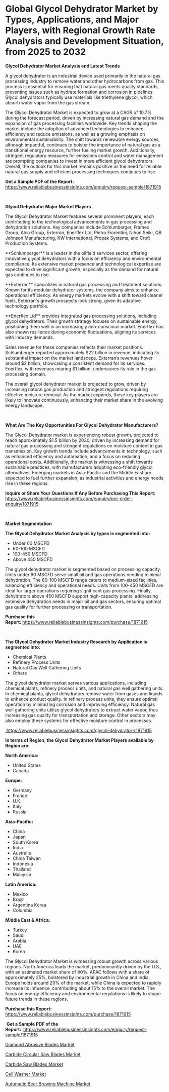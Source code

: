 <p><h1>Global Glycol Dehydrator Market by Types, Applications, and Major Players, with Regional Growth Rate Analysis and Development Situation, from 2025 to 2032</h1></p><p><strong>Glycol Dehydrator Market Analysis and Latest Trends</strong></p>
<p><p>A glycol dehydrator is an industrial device used primarily in the natural gas processing industry to remove water and other hydrocarbons from gas. This process is essential for ensuring that natural gas meets quality standards, preventing issues such as hydrate formation and corrosion in pipelines. Glycol dehydrators typically use materials like triethylene glycol, which absorb water vapor from the gas stream.</p><p>The Glycol Dehydrator Market is expected to grow at a CAGR of 10.7% during the forecast period, driven by increasing natural gas demand and the expansion of gas processing facilities worldwide. Key trends shaping the market include the adoption of advanced technologies to enhance efficiency and reduce emissions, as well as a growing emphasis on environmental sustainability. The shift towards renewable energy sources, although impactful, continues to bolster the importance of natural gas as a transitional energy resource, further fueling market growth. Additionally, stringent regulatory measures for emissions control and water management are prompting companies to invest in more efficient glycol dehydrators. Overall, the outlook for this market remains positive as the need for reliable natural gas supply and efficient processing techniques continues to rise.</p></p>
<p><strong>Get a Sample PDF of the Report:&nbsp;</strong> <a href="https://www.reliablebusinessinsights.com/enquiry/request-sample/1871915?utm_campaign=1138&utm_medium=2&utm_source=Github&utm_content=ia&utm_term=16022025&utm_id=glycol-dehydrator">https://www.reliablebusinessinsights.com/enquiry/request-sample/1871915</a></p>
<p>&nbsp;</p>
<p><strong>Glycol Dehydrator Major Market Players</strong></p>
<p><p>The Glycol Dehydrator Market features several prominent players, each contributing to the technological advancements in gas processing and dehydration solutions. Key companies include Schlumberger, Frames Group, Alco Group, Exterran, Enerflex Ltd, Pietro Fiorentini, Nihon Seiki, QB Johnson Manufacturing, KW International, Propak Systems, and Croft Production Systems.</p><p>**Schlumberger** is a leader in the oilfield services sector, offering innovative glycol dehydrators with a focus on efficiency and environmental compliance. Its extensive market presence and technological expertise are expected to drive significant growth, especially as the demand for natural gas continues to rise.</p><p>**Exterran** specializes in natural gas processing and treatment solutions. Known for its modular dehydrator systems, the company aims to enhance operational efficiency. As energy markets evolve with a shift toward cleaner fuels, Exterran's growth prospects look strong, given its adaptive technology portfolio.</p><p>**Enerflex Ltd** provides integrated gas processing solutions, including glycol dehydrators. Their growth strategy focuses on sustainable energy, positioning them well in an increasingly eco-conscious market. Enerflex has also shown resilience during economic fluctuations, aligning its services with industry demands.</p><p>Sales revenue for these companies reflects their market positions. Schlumberger reported approximately $22 billion in revenue, indicating its substantial impact on the market landscape. Exterran’s revenues hover around $2 billion, showcasing a consistent demand for its services. Enerflex, with revenues nearing $1 billion, underscores its role in the gas processing domain.</p><p>The overall glycol dehydrator market is projected to grow, driven by increasing natural gas production and stringent regulations requiring effective moisture removal. As the market expands, these key players are likely to innovate continuously, enhancing their market share in the evolving energy landscape.</p></p>
<p>&nbsp;</p>
<p><strong>What Are The Key Opportunities For Glycol Dehydrator Manufacturers?</strong></p>
<p><p>The Glycol Dehydrator market is experiencing robust growth, projected to reach approximately $1.5 billion by 2030, driven by increasing demand for natural gas processing and stringent regulations on moisture content in gas transmission. Key growth trends include advancements in technology, such as enhanced efficiency and automation, and a focus on reducing operational costs. Additionally, the market is witnessing a shift towards sustainable practices, with manufacturers adopting eco-friendly glycol alternatives. Emerging markets in Asia-Pacific and the Middle East are expected to fuel further expansion, as industrial activities and energy needs rise in these regions.</p></p>
<p><strong>Inquire or Share Your Questions If Any Before Purchasing This Report:</strong> <a href="https://www.reliablebusinessinsights.com/enquiry/pre-order-enquiry/1871915?utm_campaign=1138&utm_medium=2&utm_source=Github&utm_content=ia&utm_term=16022025&utm_id=glycol-dehydrator">https://www.reliablebusinessinsights.com/enquiry/pre-order-enquiry/1871915</a></p>
<p>&nbsp;</p>
<p><strong>Market Segmentation</strong></p>
<p><strong>The Glycol Dehydrator Market Analysis by types is segmented into:</strong></p>
<p><ul><li>Under 60 MSCFD</li><li>60-100 MSCFD</li><li>100-450 MSCFD</li><li>Above 450 MSCFD</li></ul></p>
<p><p>The glycol dehydrator market is segmented based on processing capacity. Units under 60 MSCFD serve small oil and gas operations needing minimal dehydration. The 60-100 MSCFD range caters to medium-sized facilities, balancing efficiency and operational needs. Units from 100-450 MSCFD are ideal for larger operations requiring significant gas processing. Finally, dehydrators above 450 MSCFD support high-capacity plants, addressing extensive dehydration needs in major oil and gas sectors, ensuring optimal gas quality for further processing or transportation.</p></p>
<p><strong>Purchase this Report:&nbsp;</strong><a href="https://www.reliablebusinessinsights.com/purchase/1871915?utm_campaign=1138&utm_medium=2&utm_source=Github&utm_content=ia&utm_term=16022025&utm_id=glycol-dehydrator">https://www.reliablebusinessinsights.com/purchase/1871915</a></p>
<p>&nbsp;</p>
<p><strong>The Glycol Dehydrator Market Industry Research by Application is segmented into:</strong></p>
<p><ul><li>Chemical Plants</li><li>Refinery Process Units</li><li>Natural Gas Well Gathering Units</li><li>Others</li></ul></p>
<p><p>The glycol dehydrator market serves various applications, including chemical plants, refinery process units, and natural gas well gathering units. In chemical plants, glycol dehydrators remove water from gases and liquids to enhance product quality. In refinery process units, they ensure optimal operation by minimizing corrosion and improving efficiency. Natural gas well gathering units utilize glycol dehydrators to extract water vapor, thus increasing gas quality for transportation and storage. Other sectors may also employ these systems for effective moisture control in processes.</p></p>
<p><a href="https://www.reliablebusinessinsights.com/glycol-dehydrator-r1871915?utm_campaign=1138&utm_medium=2&utm_source=Github&utm_content=ia&utm_term=16022025&utm_id=glycol-dehydrator">&nbsp;https://www.reliablebusinessinsights.com/glycol-dehydrator-r1871915</a></p>
<p><strong>In terms of Region, the Glycol Dehydrator Market Players available by Region are:</strong></p>
<p>
    <p> <strong> North America: </strong>
        <ul>
            <li>United States</li>
            <li>Canada</li>
        </ul>
        </p> 
    <p> <strong> Europe: </strong>
        <ul>
            <li>Germany</li>
            <li>France</li>
            <li>U.K.</li>
            <li>Italy</li>
            <li>Russia</li>
        </ul>
        </p> 
    <p> <strong> Asia-Pacific: </strong>
        <ul>
            <li>China</li>
            <li>Japan</li>
            <li>South Korea</li>
            <li>India</li>
            <li>Australia</li>
            <li>China Taiwan</li>
            <li>Indonesia</li>
            <li>Thailand</li>
            <li>Malaysia</li>
        </ul>
        </p> 
    <p> <strong> Latin America: </strong>
        <ul>
            <li>Mexico</li>
            <li>Brazil</li>
            <li>Argentina Korea</li>
            <li>Colombia</li>
        </ul>
        </p> 
    <p> <strong> Middle East & Africa: </strong>
        <ul>
            <li>Turkey</li>
            <li>Saudi</li>
            <li>Arabia</li>
            <li>UAE</li>
            <li>Korea</li>
        </ul>
    </p>
    </p>
<p><p>The Glycol Dehydrator Market is witnessing robust growth across various regions. North America leads the market, predominantly driven by the U.S., with an estimated market share of 40%. APAC follows with a share of approximately 25%, bolstered by industrial growth in China and India. Europe holds around 20% of the market, while China is expected to rapidly increase its influence, contributing about 15% to the overall market. The focus on energy efficiency and environmental regulations is likely to shape future trends in these regions.</p></p>
<p><strong>Purchase this Report: </strong><a href="https://www.reliablebusinessinsights.com/purchase/1871915?utm_campaign=1138&utm_medium=2&utm_source=Github&utm_content=ia&utm_term=16022025&utm_id=glycol-dehydrator">https://www.reliablebusinessinsights.com/purchase/1871915</a></p>
<p>&nbsp;<strong>Get a Sample PDF of the Report:&nbsp;&nbsp;</strong><a href="https://www.reliablebusinessinsights.com/enquiry/request-sample/1871915?utm_campaign=1138&utm_medium=2&utm_source=Github&utm_content=ia&utm_term=16022025&utm_id=glycol-dehydrator">https://www.reliablebusinessinsights.com/enquiry/request-sample/1871915</a></p>
<p><strong></strong></p>
<p><p><a href="https://github.com/nibbsmantji/Market-Research-Report-List-1/blob/main/diamond-abrasive-blades-market.md?utm_campaign=1138&utm_medium=2&utm_source=Github&utm_content=ia&utm_term=16022025&utm_id=glycol-dehydrator">Diamond Abrasive Blades Market</a></p><p><a href="https://github.com/palejsaafuu/Market-Research-Report-List-1/blob/main/carbide-circular-saw-blades-market.md?utm_campaign=1138&utm_medium=2&utm_source=Github&utm_content=ia&utm_term=16022025&utm_id=glycol-dehydrator">Carbide Circular Saw Blades Market</a></p><p><a href="https://github.com/leehihkl/Market-Research-Report-List-1/blob/main/carbide-saw-blades-market.md?utm_campaign=1138&utm_medium=2&utm_source=Github&utm_content=ia&utm_term=16022025&utm_id=glycol-dehydrator">Carbide Saw Blades Market</a></p><p><a href="https://github.com/khanyearimse/Market-Research-Report-List-1/blob/main/cell-washer-market.md?utm_campaign=1138&utm_medium=2&utm_source=Github&utm_content=ia&utm_term=16022025&utm_id=glycol-dehydrator">Cell Washer Market</a></p><p><a href="https://github.com/guleealhani/Market-Research-Report-List-1/blob/main/automatic-beer-brewing-machine-market.md?utm_campaign=1138&utm_medium=2&utm_source=Github&utm_content=ia&utm_term=16022025&utm_id=glycol-dehydrator">Automatic Beer Brewing Machine Market</a></p></p>
